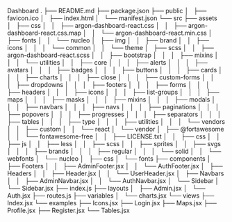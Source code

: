 Dashboard
.
├── README.md
├── package.json
├── public
│   ├── favicon.ico
│   ├── index.html
│   └── manifest.json
└── src
├── assets
│   ├── css
│   │   ├── argon-dashboard-react.css
│   │   ├── argon-dashboard-react.css.map
│   │   └── argon-dashboard-react.min.css
│   ├── fonts
│   │   └── nucleo
│   ├── img
│   │   ├── brand
│   │   ├── icons
│   │   │   └── common
│   │   └── theme
│   ├── scss
│   │   ├── argon-dashboard-react.scss
│   │   ├── bootstrap
│   │   │   ├── mixins
│   │   │   └── utilities
│   │   ├── core
│   │   │   ├── alerts
│   │   │   ├── avatars
│   │   │   ├── badges
│   │   │   ├── buttons
│   │   │   ├── cards
│   │   │   ├── charts
│   │   │   ├── close
│   │   │   ├── custom-forms
│   │   │   ├── dropdowns
│   │   │   ├── footers
│   │   │   ├── forms
│   │   │   ├── headers
│   │   │   ├── icons
│   │   │   ├── list-groups
│   │   │   ├── maps
│   │   │   ├── masks
│   │   │   ├── mixins
│   │   │   ├── modals
│   │   │   ├── navbars
│   │   │   ├── navs
│   │   │   ├── paginations
│   │   │   ├── popovers
│   │   │   ├── progresses
│   │   │   ├── separators
│   │   │   ├── tables
│   │   │   ├── type
│   │   │   ├── utilities
│   │   │   └── vendors
│   │   ├── custom
│   │   └── react
│   └── vendor
│   ├── @fortawesome
│   │   └── fontawesome-free
│   │   ├── LICENSE.txt
│   │   ├── css
│   │   ├── js
│   │   ├── less
│   │   ├── scss
│   │   ├── sprites
│   │   ├── svgs
│   │   │   ├── brands
│   │   │   ├── regular
│   │   │   └── solid
│   │   └── webfonts
│   └── nucleo
│   ├── css
│   └── fonts
├── components
│   ├── Footers
│   │   ├── AdminFooter.jsx
│   │   └── AuthFooter.jsx
│   ├── Headers
│   │   ├── Header.jsx
│   │   └── UserHeader.jsx
│   ├── Navbars
│   │   ├── AdminNavbar.jsx
│   │   └── AuthNavbar.jsx
│   └── Sidebar
│   └── Sidebar.jsx
├── index.js
├── layouts
│   ├── Admin.jsx
│   └── Auth.jsx
├── routes.js
├── variables
│   └── charts.jsx
└── views
├── Index.jsx
└── examples
├── Icons.jsx
├── Login.jsx
├── Maps.jsx
├── Profile.jsx
├── Register.jsx
└── Tables.jsx

```

```
